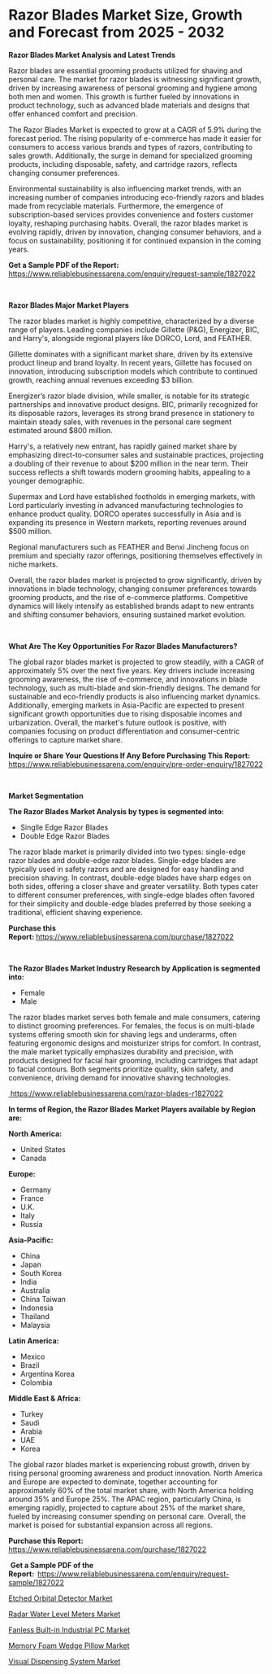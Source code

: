 <p><h1>Razor Blades Market Size, Growth and Forecast from 2025 - 2032</h1></p><p><strong>Razor Blades Market Analysis and Latest Trends</strong></p>
<p><p>Razor blades are essential grooming products utilized for shaving and personal care. The market for razor blades is witnessing significant growth, driven by increasing awareness of personal grooming and hygiene among both men and women. This growth is further fueled by innovations in product technology, such as advanced blade materials and designs that offer enhanced comfort and precision. </p><p>The Razor Blades Market is expected to grow at a CAGR of 5.9% during the forecast period. The rising popularity of e-commerce has made it easier for consumers to access various brands and types of razors, contributing to sales growth. Additionally, the surge in demand for specialized grooming products, including disposable, safety, and cartridge razors, reflects changing consumer preferences.</p><p>Environmental sustainability is also influencing market trends, with an increasing number of companies introducing eco-friendly razors and blades made from recyclable materials. Furthermore, the emergence of subscription-based services provides convenience and fosters customer loyalty, reshaping purchasing habits. Overall, the razor blades market is evolving rapidly, driven by innovation, changing consumer behaviors, and a focus on sustainability, positioning it for continued expansion in the coming years.</p></p>
<p><strong>Get a Sample PDF of the Report:&nbsp;</strong> <a href="https://www.reliablebusinessarena.com/enquiry/request-sample/1827022?utm_campaign=3186&utm_medium=2&utm_source=Github&utm_content=ia&utm_term=05042025&utm_id=razor-blades">https://www.reliablebusinessarena.com/enquiry/request-sample/1827022</a></p>
<p>&nbsp;</p>
<p><strong>Razor Blades Major Market Players</strong></p>
<p><p>The razor blades market is highly competitive, characterized by a diverse range of players. Leading companies include Gillette (P&G), Energizer, BIC, and Harry's, alongside regional players like DORCO, Lord, and FEATHER. </p><p>Gillette dominates with a significant market share, driven by its extensive product lineup and brand loyalty. In recent years, Gillette has focused on innovation, introducing subscription models which contribute to continued growth, reaching annual revenues exceeding $3 billion.</p><p>Energizer’s razor blade division, while smaller, is notable for its strategic partnerships and innovative product designs. BIC, primarily recognized for its disposable razors, leverages its strong brand presence in stationery to maintain steady sales, with revenues in the personal care segment estimated around $800 million.</p><p>Harry's, a relatively new entrant, has rapidly gained market share by emphasizing direct-to-consumer sales and sustainable practices, projecting a doubling of their revenue to about $200 million in the near term. Their success reflects a shift towards modern grooming habits, appealing to a younger demographic.</p><p>Supermax and Lord have established footholds in emerging markets, with Lord particularly investing in advanced manufacturing technologies to enhance product quality. DORCO operates successfully in Asia and is expanding its presence in Western markets, reporting revenues around $500 million.</p><p>Regional manufacturers such as FEATHER and Benxi Jincheng focus on premium and specialty razor offerings, positioning themselves effectively in niche markets.</p><p>Overall, the razor blades market is projected to grow significantly, driven by innovations in blade technology, changing consumer preferences towards grooming products, and the rise of e-commerce platforms. Competitive dynamics will likely intensify as established brands adapt to new entrants and shifting consumer behaviors, ensuring sustained market evolution.</p></p>
<p>&nbsp;</p>
<p><strong>What Are The Key Opportunities For Razor Blades Manufacturers?</strong></p>
<p><p>The global razor blades market is projected to grow steadily, with a CAGR of approximately 5% over the next five years. Key drivers include increasing grooming awareness, the rise of e-commerce, and innovations in blade technology, such as multi-blade and skin-friendly designs. The demand for sustainable and eco-friendly products is also influencing market dynamics. Additionally, emerging markets in Asia-Pacific are expected to present significant growth opportunities due to rising disposable incomes and urbanization. Overall, the market's future outlook is positive, with companies focusing on product differentiation and consumer-centric offerings to capture market share.</p></p>
<p><strong>Inquire or Share Your Questions If Any Before Purchasing This Report:</strong> <a href="https://www.reliablebusinessarena.com/enquiry/pre-order-enquiry/1827022?utm_campaign=3186&utm_medium=2&utm_source=Github&utm_content=ia&utm_term=05042025&utm_id=razor-blades">https://www.reliablebusinessarena.com/enquiry/pre-order-enquiry/1827022</a></p>
<p>&nbsp;</p>
<p><strong>Market Segmentation</strong></p>
<p><strong>The Razor Blades Market Analysis by types is segmented into:</strong></p>
<p><ul><li>Singlle Edge Razor Blades</li><li>Double Edge Razor Blades</li></ul></p>
<p><p>The razor blade market is primarily divided into two types: single-edge razor blades and double-edge razor blades. Single-edge blades are typically used in safety razors and are designed for easy handling and precision shaving. In contrast, double-edge blades have sharp edges on both sides, offering a closer shave and greater versatility. Both types cater to different consumer preferences, with single-edge blades often favored for their simplicity and double-edge blades preferred by those seeking a traditional, efficient shaving experience.</p></p>
<p><strong>Purchase this Report:&nbsp;</strong><a href="https://www.reliablebusinessarena.com/purchase/1827022?utm_campaign=3186&utm_medium=2&utm_source=Github&utm_content=ia&utm_term=05042025&utm_id=razor-blades">https://www.reliablebusinessarena.com/purchase/1827022</a></p>
<p>&nbsp;</p>
<p><strong>The Razor Blades Market Industry Research by Application is segmented into:</strong></p>
<p><ul><li>Female</li><li>Male</li></ul></p>
<p><p>The razor blades market serves both female and male consumers, catering to distinct grooming preferences. For females, the focus is on multi-blade systems offering smooth skin for shaving legs and underarms, often featuring ergonomic designs and moisturizer strips for comfort. In contrast, the male market typically emphasizes durability and precision, with products designed for facial hair grooming, including cartridges that adapt to facial contours. Both segments prioritize quality, skin safety, and convenience, driving demand for innovative shaving technologies.</p></p>
<p><a href="https://www.reliablebusinessarena.com/razor-blades-r1827022?utm_campaign=3186&utm_medium=2&utm_source=Github&utm_content=ia&utm_term=05042025&utm_id=razor-blades">&nbsp;https://www.reliablebusinessarena.com/razor-blades-r1827022</a></p>
<p><strong>In terms of Region, the Razor Blades Market Players available by Region are:</strong></p>
<p>
    <p> <strong> North America: </strong>
        <ul>
            <li>United States</li>
            <li>Canada</li>
        </ul>
        </p> 
    <p> <strong> Europe: </strong>
        <ul>
            <li>Germany</li>
            <li>France</li>
            <li>U.K.</li>
            <li>Italy</li>
            <li>Russia</li>
        </ul>
        </p> 
    <p> <strong> Asia-Pacific: </strong>
        <ul>
            <li>China</li>
            <li>Japan</li>
            <li>South Korea</li>
            <li>India</li>
            <li>Australia</li>
            <li>China Taiwan</li>
            <li>Indonesia</li>
            <li>Thailand</li>
            <li>Malaysia</li>
        </ul>
        </p> 
    <p> <strong> Latin America: </strong>
        <ul>
            <li>Mexico</li>
            <li>Brazil</li>
            <li>Argentina Korea</li>
            <li>Colombia</li>
        </ul>
        </p> 
    <p> <strong> Middle East & Africa: </strong>
        <ul>
            <li>Turkey</li>
            <li>Saudi</li>
            <li>Arabia</li>
            <li>UAE</li>
            <li>Korea</li>
        </ul>
    </p>
    </p>
<p><p>The global razor blades market is experiencing robust growth, driven by rising personal grooming awareness and product innovation. North America and Europe are expected to dominate, together accounting for approximately 60% of the total market share, with North America holding around 35% and Europe 25%. The APAC region, particularly China, is emerging rapidly, projected to capture about 25% of the market share, fueled by increasing consumer spending on personal care. Overall, the market is poised for substantial expansion across all regions.</p></p>
<p><strong>Purchase this Report: </strong><a href="https://www.reliablebusinessarena.com/purchase/1827022?utm_campaign=3186&utm_medium=2&utm_source=Github&utm_content=ia&utm_term=05042025&utm_id=razor-blades">https://www.reliablebusinessarena.com/purchase/1827022</a></p>
<p>&nbsp;<strong>Get a Sample PDF of the Report:&nbsp;&nbsp;</strong><a href="https://www.reliablebusinessarena.com/enquiry/request-sample/1827022?utm_campaign=3186&utm_medium=2&utm_source=Github&utm_content=ia&utm_term=05042025&utm_id=razor-blades">https://www.reliablebusinessarena.com/enquiry/request-sample/1827022</a></p>
<p><strong></strong></p>
<p><p><a href="https://www.linkedin.com/pulse/in-depth-analysis-global-etched-orbital-detector-market-scope-cujpf?utm_campaign=3186&utm_medium=2&utm_source=Github&utm_content=ia&utm_term=05042025&utm_id=razor-blades">Etched Orbital Detector Market</a></p><p><a href="https://www.linkedin.com/pulse/positive-outlook-radar-water-level-meters-market-trend-analysis-k4rzf?utm_campaign=3186&utm_medium=2&utm_source=Github&utm_content=ia&utm_term=05042025&utm_id=razor-blades">Radar Water Level Meters Market</a></p><p><a href="https://www.linkedin.com/pulse/fanless-built-in-industrial-pc-market-projected-significant-growth-vzzwf?utm_campaign=3186&utm_medium=2&utm_source=Github&utm_content=ia&utm_term=05042025&utm_id=razor-blades">Fanless Built-in Industrial PC Market</a></p><p><a href="https://github.com/ancsyanagha/Market-Research-Report-List-1/blob/main/memory-foam-wedge-pillow-market.md?utm_campaign=3186&utm_medium=2&utm_source=Github&utm_content=ia&utm_term=05042025&utm_id=razor-blades">Memory Foam Wedge Pillow Market</a></p><p><a href="https://www.linkedin.com/pulse/projected-75-cagr-visual-dispensing-system-market-2025-2032-chq4f?utm_campaign=3186&utm_medium=2&utm_source=Github&utm_content=ia&utm_term=05042025&utm_id=razor-blades">Visual Dispensing System Market</a></p></p>